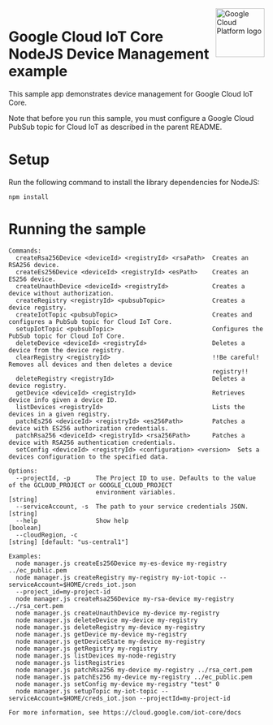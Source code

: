 <img src="https://avatars2.githubusercontent.com/u/2810941?v=3&s=96" alt="Google Cloud Platform logo" title="Google Cloud Platform" align="right" height="96" width="96"/>

# Google Cloud IoT Core NodeJS Device Management example

This sample app demonstrates device management for Google Cloud IoT Core.

Note that before you run this sample, you must configure a Google Cloud PubSub
topic for Cloud IoT as described in the parent README.

# Setup

Run the following command to install the library dependencies for NodeJS:

    npm install

# Running the sample

    Commands:
      createRsa256Device <deviceId> <registryId> <rsaPath>  Creates an RSA256 device.
      createEs256Device <deviceId> <registryId> <esPath>    Creates an ES256 device.
      createUnauthDevice <deviceId> <registryId>            Creates a device without authorization.
      createRegistry <registryId> <pubsubTopic>             Creates a device registry.
      createIotTopic <pubsubTopic>                          Creates and configures a PubSub topic for Cloud IoT Core.
      setupIotTopic <pubsubTopic>                           Configures the PubSub topic for Cloud IoT Core.
      deleteDevice <deviceId> <registryId>                  Deletes a device from the device registry.
      clearRegistry <registryId>                            !!Be careful! Removes all devices and then deletes a device
                                                            registry!!
      deleteRegistry <registryId>                           Deletes a device registry.
      getDevice <deviceId> <registryId>                     Retrieves device info given a device ID.
      listDevices <registryId>                              Lists the devices in a given registry.
      patchEs256 <deviceId> <registryId> <es256Path>        Patches a device with ES256 authorization credentials.
      patchRsa256 <deviceId> <registryId> <rsa256Path>      Patches a device with RSA256 authentication credentials.
      setConfig <deviceId> <registryId> <configuration> <version>  Sets a devices configuration to the specified data.

    Options:
      --projectId, -p       The Project ID to use. Defaults to the value of the GCLOUD_PROJECT or GOOGLE_CLOUD_PROJECT
                            environment variables.                                                                  [string]
      --serviceAccount, -s  The path to your service credentials JSON.                                              [string]
      --help                Show help                                                                              [boolean]
      --cloudRegion, -c                                                                    [string] [default: "us-central1"]

    Examples:
      node manager.js createEs256Device my-es-device my-registry ../ec_public.pem
      node manager.js createRegistry my-registry my-iot-topic --serviceAccount=$HOME/creds_iot.json
      --project_id=my-project-id
      node manager.js createRsa256Device my-rsa-device my-registry ../rsa_cert.pem
      node manager.js createUnauthDevice my-device my-registry
      node manager.js deleteDevice my-device my-registry
      node manager.js deleteRegistry my-device my-registry
      node manager.js getDevice my-device my-registry
      node manager.js getDeviceState my-device my-registry
      node manager.js getRegistry my-registry
      node manager.js listDevices my-node-registry
      node manager.js listRegistries
      node manager.js patchRsa256 my-device my-registry ../rsa_cert.pem
      node manager.js patchEs256 my-device my-registry ../ec_public.pem
      node manager.js setConfig my-device my-registry "test" 0
      node manager.js setupTopic my-iot-topic --serviceAccount=$HOME/creds_iot.json --projectId=my-project-id

    For more information, see https://cloud.google.com/iot-core/docs
